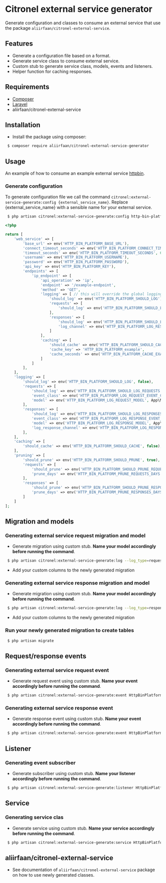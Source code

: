 # Citronel external service generator

Generate configuration and classes to consume an external service that use the package `aliirfaan/citronel-external-service`.

## Features
* Generate a configuration file based on a format.
* Generate service class to consume external service.
* Custom stub to generate service class, models, events and listeners.
* Helper function for caching responses.

## Requirements

* [Composer](https://getcomposer.org/)
* [Laravel](http://laravel.com/)
* aliirfaan/citronel-external-service

## Installation

* Install the package using composer:

```bash
 $ composer require aliirfaan/citronel-external-service-generator
```

## Usage
An example of how to consume an example external service [httpbin](https://httpbin.org/).

### Generate configuration

To generate configuration file we call the command `citronel:external-service-generate:config {external_service_name}`. Replace {external_service_name} with a sensible name for your external service.

```bash
 $ php artisan citronel:external-service-generate:config http-bin-platform
```



```php
<?php

return [
    'web_service' => [
        'base_url' => env('HTTP_BIN_PLATFORM_BASE_URL'),
        'connect_timeout_seconds' => env('HTTP_BIN_PLATFORM_CONNECT_TIMEOUT_SECONDS', 10),
        'timeout_seconds' => env('HTTP_BIN_PLATFORM_TIMEOUT_SECONDS', 60),
        'username' => env('HTTP_BIN_PLATFORM_USERNAME'),
        'password' => env('HTTP_BIN_PLATFORM_PASSWORD'),
        'api_key' => env('HTTP_BIN_PLATFORM_KEY'),
        'endpoints' => [
            'ip_endpoint' => [
                'api_operation' => 'ip',
                'endpoint' => '/example-endpoint',
                'method' => 'GET',
                'logging' => [ // this will override the global logging settings and can be omitted if not needed
                    'should_log' => env('HTTP_BIN_PLATFORM_SHOULD_LOG'),
                    'requests' => [
                        'should_log' => env('HTTP_BIN_PLATFORM_SHOULD_LOG_REQUESTS'),
                    ],
                    'responses' => [
                        'should_log' => env('HTTP_BIN_PLATFORM_SHOULD_LOG_RESPONSES'),
                        'log_channel' => env('HTTP_BIN_PLATFORM_LOG_RESPONSE_CHANNEL'),
                    ]
                ],
                'caching' => [
                    'should_cache' => env('HTTP_BIN_PLATFORM_SHOULD_CACHE'),
                    'cache_key' => 'HTTP_BIN_PLATFORM_example',
                    'cache_seconds' => env('HTTP_BIN_PLATFORM_CACHE_EXAMPLE_ENDPOINT_SEC', 3600),
                ]
            ]
        ],
    ],
    'logging' => [
        'should_log' => env('HTTP_BIN_PLATFORM_SHOULD_LOG', false),
        'requests' => [
            'should_log' => env('HTTP_BIN_PLATFORM_SHOULD_LOG_REQUESTS', true),
            'event_class' => env('HTTP_BIN_PLATFORM_LOG_REQUEST_EVENT_CLASS', App\Events\Test::class),
            'model' => env('HTTP_BIN_PLATFORM_LOG_REQUEST_MODEL', App\Models\Request::class),
        ],
        'responses' => [
            'should_log' => env('HTTP_BIN_PLATFORM_SHOULD_LOG_RESPONSES', true),
            'event_class' => env('HTTP_BIN_PLATFORM_LOG_RESPONSE_EVENT_CLASS', App\Events\Test::class),
            'model' => env('HTTP_BIN_PLATFORM_LOG_RESPONSE_MODEL', App\Models\Response::class),
            'log_response_channel' => env('HTTP_BIN_PLATFORM_LOG_RESPONSE_CHANNEL', 'HTTP_BIN_PLATFORM_response', null),
        ],
    ],
    'caching' => [
        'should_cache' => env('HTTP_BIN_PLATFORM_SHOULD_CACHE', false),
    ],
    'pruning' => [
        'should_prune' => env('HTTP_BIN_PLATFORM_SHOULD_PRUNE', true),
        'requests' => [
            'should_prune' => env('HTTP_BIN_PLATFORM_SHOULD_PRUNE_REQUESTS', true),
            'prune_days' => env('HTTP_BIN_PLATFORM_PRUNE_REQUESTS_DAYS', 60),
        ],
        'responses' => [
            'should_prune' => env('HTTP_BIN_PLATFORM_SHOULD_PRUNE_RESPONSES', true),
            'prune_days' => env('HTTP_BIN_PLATFORM_PRUNE_RESPONSES_DAYS', 60),
        ]
    ]
];
```

## Migration and models

### Generating external service request migration and model

* Generate migration using custom stub. **Name your model accordingly before running the command**.

```bash
 $ php artisan citronel:external-service-generate:log --log_type=request HttpBinPlatform/HttpBinPlatformReq http-bin
```
* Add your custom columns to the newly generated migration

### Generating external service response migration and model

* Generate migration using custom stub. **Name your model accordingly before running the command**.

```bash
 $ php artisan citronel:external-service-generate:log --log_type=response HttpBinPlatform/HttpBinPlatformResp http-bin
```
* Add your custom columns to the newly generated migration

### Run your newly generated migration to create tables
```bash
 $ php artisan migrate
```

## Request/response events

### Generating external service request event

* Generate request event using custom stub. **Name your event accordingly before running the command**.

```bash
 $ php artisan citronel:external-service-generate:event HttpBinPlatform/HttpBinPlatformRequestSent
```

### Generating external service response event

* Generate response event using custom stub. **Name your event accordingly before running the command**.

```bash
 $ php artisan citronel:external-service-generate:event HttpBinPlatform/HttpBinPlatformResponseReceived
```

## Listener

### Generating event subscriber

* Generate subscriber using custom stub. **Name your listener accordingly before running the command**.

```bash
 $ php artisan citronel:external-service-generate:listener HttpBinPlatform/HttpBinPlatformEventSubscriber http-bin
```
## Service

### Generating service clas

* Generate service using custom stub. **Name your service accordingly before running the command**.

```bash
 $ php artisan citronel:external-service-generate:service HttpBinPlatform/HttpBinPlatformService http-bin
```

## aliirfaan/citronel-external-service

* See documentation of `aliirfaan/citronel-external-service` package on how to use newly generated classes.